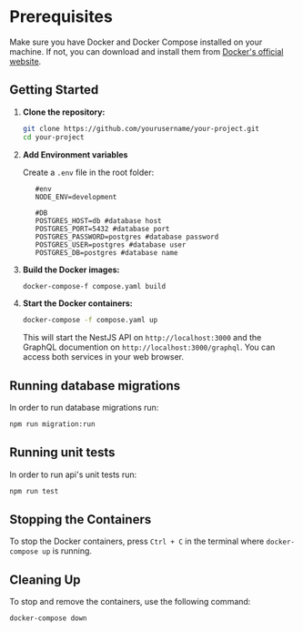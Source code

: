 # Prerequisites

Make sure you have Docker and Docker Compose installed on your machine. If not, you can download and install them from [Docker's official website](https://www.docker.com/get-started).

## Getting Started

1. **Clone the repository:**

   ```bash
   git clone https://github.com/yourusername/your-project.git
   cd your-project
   ```

2. **Add Environment variables**

   Create a `.env` file in the root folder:

   ```env
      #env
      NODE_ENV=development

      #DB
      POSTGRES_HOST=db #database host
      POSTGRES_PORT=5432 #database port
      POSTGRES_PASSWORD=postgres #database password
      POSTGRES_USER=postgres #database user
      POSTGRES_DB=postgres #database name
   ```

3. **Build the Docker images:**

   ```bash
   docker-compose-f compose.yaml build
   ```

4. **Start the Docker containers:**

   ```bash
   docker-compose -f compose.yaml up
   ```

   This will start the NestJS API on `http://localhost:3000` and the GraphQL documention on `http://localhost:3000/graphql`. You can access both services in your web browser.

## Running database migrations 

In order to run database migrations run:

   ```bash
   npm run migration:run
   ```

## Running unit tests

In order to run api's unit tests run:

   ```bash
   npm run test
   ```


## Stopping the Containers

To stop the Docker containers, press `Ctrl + C` in the terminal where `docker-compose up` is running.

## Cleaning Up

To stop and remove the containers, use the following command:

```bash
docker-compose down
```
